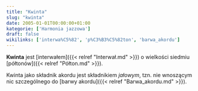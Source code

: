 ```yaml
---
title: "Kwinta"
slug: "kwinta"
date: 2005-01-01T00:00:00+01:00
kategorie: ['Harmonia jazzowa']
draft: false
wikilinks: ['interwa%C5%82', 'p%C3%B3%C5%82ton', 'barwa_akordu']
---
```

**Kwinta** jest [interwałem]({{< relref "Interwał.md" >}}) o wielkości siedmiu
[półtonów]({{< relref "Półton.md" >}}).

Kwinta jako składnik akordu jest składnikiem *jałowym*, tzn. nie
wnoszącym nic szczególnego do [barwy akordu]({{< relref "Barwa_akordu.md" >}}).

